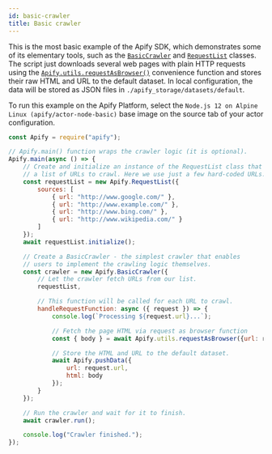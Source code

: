 ```yaml
---
id: basic-crawler
title: Basic crawler
---
```


 This is the most basic example of the Apify SDK, which demonstrates some of its
 elementary tools, such as the
 [`BasicCrawler`](/docs/api/basic-crawler)
 and [`RequestList`](/docs/api/request-list) classes.
 The script just downloads several web pages with plain HTTP requests using the
 [`Apify.utils.requestAsBrowser()`](/docs/api/utils#requestasbrowser)
 convenience function and stores their raw HTML and URL to the default dataset.
 In local configuration, the data will be stored as JSON files in `./apify_storage/datasets/default`.

 To run this example on the Apify Platform, select the `Node.js 12 on Alpine Linux (apify/actor-node-basic)` base image
 on the source tab of your actor configuration.


```javascript
const Apify = require("apify");

// Apify.main() function wraps the crawler logic (it is optional).
Apify.main(async () => {
    // Create and initialize an instance of the RequestList class that contains
    // a list of URLs to crawl. Here we use just a few hard-coded URLs.
    const requestList = new Apify.RequestList({
        sources: [
            { url: "http://www.google.com/" },
            { url: "http://www.example.com/" },
            { url: "http://www.bing.com/" },
            { url: "http://www.wikipedia.com/" }
        ]
    });
    await requestList.initialize();

    // Create a BasicCrawler - the simplest crawler that enables
    // users to implement the crawling logic themselves.
    const crawler = new Apify.BasicCrawler({
        // Let the crawler fetch URLs from our list.
        requestList,

        // This function will be called for each URL to crawl.
        handleRequestFunction: async ({ request }) => {
            console.log(`Processing ${request.url}...`);

            // Fetch the page HTML via request as browser function
            const { body } = await Apify.utils.requestAsBrowser({url: request.url});

            // Store the HTML and URL to the default dataset.
            await Apify.pushData({
                url: request.url,
                html: body
            });
        }
    });

    // Run the crawler and wait for it to finish.
    await crawler.run();

    console.log("Crawler finished.");
});
```
